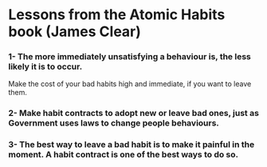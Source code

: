 # Lessons from the Atomic Habits book (James Clear)

### 1- The more immediately unsatisfying a behaviour is, the less likely it is to occur.
Make the cost of your bad habits high and immediate, if you want to leave them.

### 2- Make habit contracts to adopt new or leave bad ones, just as Government uses laws to change people behaviours.

### 3- The best way to leave a bad habit is to make it painful in the moment. A habit contract is one of the best ways to do so.